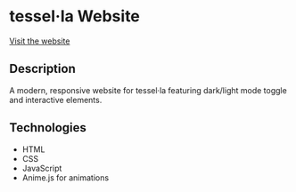 # tessel·la Website

[Visit the website](https://ricfrr.github.io/tessella-web/)

## Description
A modern, responsive website for tessel·la featuring dark/light mode toggle and interactive elements.

## Technologies
- HTML
- CSS
- JavaScript
- Anime.js for animations